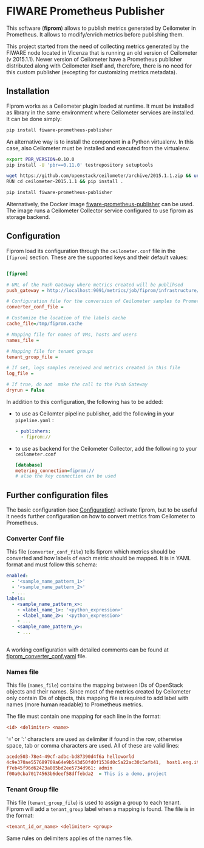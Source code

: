 # FIWARE Prometheus Publisher
This software (**fiprom**) allows to publish metrics generated by Ceilometer in Prometheus. It allows to modify/enrich metrics before publishing them.

This project started from the need of collecting metrics generated by the FIWARE node located in Vicenza that is running an old version of Ceilometer (v 2015.1.1). Newer version of Ceilometer have a Prometheus publisher distributed along with Ceilometer itself and, therefore, there is no need for this custom publisher (excepting for customizing metrics metadata).


## Installation
Fiprom works as a Ceilometer plugin loaded at runtime. It must be installed as library in the same environment where Ceilometer services are installed. It can be done simply:

```bash
pip install fiware-prometheus-publisher
```

An alternative way is to install the component in a Python virtualenv. In this case, also Ceilometer must be installed and executed from the virtualenv.

```bash
export PBR_VERSION=0.10.0
pip install -U 'pbr==0.11.0' testrepository setuptools

wget https://github.com/openstack/ceilometer/archive/2015.1.1.zip && unzip 2015.1.1.zip
RUN cd ceilometer-2015.1.1 && pip install .

pip install fiware-prometheus-publisher
```


Alternatively, the Docker image [fiware-prometheus-publisher](https://cloud.docker.com/repository/docker/gabrielegiammatteo/fiware-prometheus-publisher) can be used. The image runs a Ceilometer Collector service configured to use fiprom as storage backend.

## Configuration

Fiprom load its configuration through the `ceilometer.conf` file in the `[fiprom]` section. These are the supported keys and their default values:

```ini

[fiprom]

# URL of the Push Gateway where metrics created will be publihsed
push_gateway = http://localhost:9091/metrics/job/fiprom/infrastructure/fiware

# Configuration file for the conversion of Ceilometer samples to Prometheus metrics
converter_conf_file =

# Customize the location of the labels cache
cache_file=/tmp/fiprom.cache

# Mapping file for names of VMs, hosts and users
names_file =

# Mapping file for tenant groups
tenant_group_file =

# If set, logs samples received and metrics created in this file
log_file =

# If true, do not  make the call to the Push Gateway
dryrun = False
```

In addition to this configuration, the following has to be added:

- to use as Ceilomter pipeline publisher, add the following in your `pipeline.yaml` :
  ```yaml
  - publishers:
    - fiprom://
  ```
- to use as backend for the Ceilometer Collector, add the following to your `ceilometer.conf`

    ```ini
    [database]
    metering_connection=fiprom://
    # also the key connection can be used
    ```


## Further configuration files 
The basic configuration (see [Configuration](##Configuration)) activate fiprom, but to be useful it needs further configuration on how to convert metrics from Ceilometer to Prometheus.

### Converter Conf file

This file (`converter_conf_file`) tells fiprom which metrics should be converted and how labels of each metric should be mapped. It is in YAML format and must follow this schema:
```yaml
enabled:
  - '<sample_name_pattern_1>'
  - '<sample_name_pattern_2>'
  - ...
labels:
  - <sample_name_pattern_x>:
    - <label_name_1>: '<python_expression>'
    - <label_name_2>: '<python_expression>'
    - ...
  - <sample_name_pattern_y>:
  	- ...
    
```

A working configuration with detailed comments can be found at [fiprom_converter_conf.yaml](conf/firpom_converter_conf.yaml) file.

### Names file

This file (`names_file`) contains the mapping between IDs of OpenStack objects and their names. Since most of the metrics created by Ceilometer only contain IDs of objects, this mapping file is required to add label with names (more human readable) to Prometheus metrics.

The file must contain one mapping for each line in the format:
```ini
<id> <delimiter> <name>
```
'=' or ':' characters are used as delimiter if found in the row, otherwise space, tab or comma characters are used. All of these are valid lines:
```ini
acede503-78e4-49cf-adbc-bd87390d4f6a helloworld
4c9e370ae557689709a64e9b543d50fd0f1538d0c5a22ac30c5afb41,  host1.eng.it
f7eb45f96d62423a805bd2ee5734d961: admin
f00a0cba70174563b6deef58dffebda2  = This is a demo, project 
```

### Tenant Group file
This file (`tenant_group_file`) is used to assign a group to each tenant. Fiprom will add a `tenant_group` label when a mapping is found. The file is in the format:
```ini
<tenant_id_or_name> <delimiter> <group>
```

Same rules on delimiters applies of the names file. 

